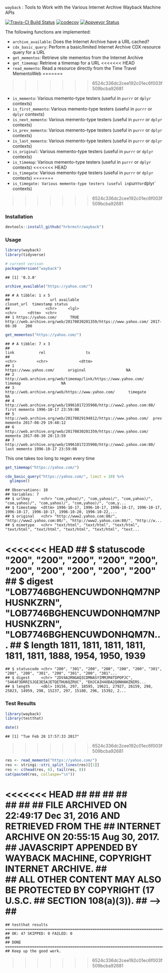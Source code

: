 
`wayback` : Tools to Work with the Various Internet Archive Wayback Machine APIs

[![Travis-CI Build Status](https://travis-ci.org/hrbrmstr/wayback.svg?branch=master)](https://travis-ci.org/hrbrmstr/wayback)
[![codecov](https://codecov.io/gh/hrbrmstr/wayback/branch/master/graph/badge.svg)](https://codecov.io/gh/hrbrmstr/wayback)
[![Appveyor Status](https://ci.appveyor.com/api/projects/status/w9rwdf8a16t0amht/branch/master?svg=true)](https://ci.appveyor.com/project/hrbrmstr/wayback/branch/master)

The following functions are implemented:

-   `archive_available`: Does the Internet Archive have a URL cached?
-   `cdx_basic_query`: Perform a basic/limited Internet Archive CDX resource query for a URL
-   `get_mementos`: Retrieve site mementos from the Internet Archive
-   `get_timemap`: Retrieve a timemap for a URL
<<<<<<< HEAD
-   `read_memento`: Read a resource directly from the Time Travel MementoWeb
=======
>>>>>>> 6524c336dc2cee192c01ec6f003f509bcba92681
-   `is_memento`: Various memento-type testers (useful in `purrr` or `dplyr` contexts)
-   `is_first_memento`: Various memento-type testers (useful in `purrr` or `dplyr` contexts)
-   `is_next_memento`: Various memento-type testers (useful in `purrr` or `dplyr` contexts)
-   `is_prev_memento`: Various memento-type testers (useful in `purrr` or `dplyr` contexts)
-   `is_last_memento`: Various memento-type testers (useful in `purrr` or `dplyr` contexts)
-   `is_original`: Various memento-type testers (useful in `purrr` or `dplyr` contexts)
-   `is_timemap`: Various memento-type testers (useful in `purrr` or `dplyr` contexts)
<<<<<<< HEAD
-   `is_timegate`: Various memento-type testers (useful in `purrr` or `dplyr` contexts)
=======
-   `is_timegate: Various memento-type testers (useful in`purrr`or`dplyr\` contexts)
>>>>>>> 6524c336dc2cee192c01ec6f003f509bcba92681

### Installation

``` r
devtools::install_github("hrbrmstr/wayback")
```

### Usage

``` r
library(wayback)
library(tidyverse)

# current verison
packageVersion("wayback")
```

    ## [1] '0.3.0'

``` r
archive_available("https://yahoo.com/")
```

    ## # A tibble: 1 x 5
    ##                  url available                                                       closet_url  timestamp status
    ##                <chr>     <lgl>                                                            <chr>     <dttm>  <chr>
    ## 1 https://yahoo.com/      TRUE http://web.archive.org/web/20170830201359/https://www.yahoo.com/ 2017-08-30    200

``` r
get_mementos("https://yahoo.com/")
```

    ## # A tibble: 7 x 3
    ##                                                                  link           rel                  ts
    ##                                                                 <chr>         <chr>              <dttm>
    ## 1                                              https://www.yahoo.com/      original                  NA
    ## 2      http://web.archive.org/web/timemap/link/https://www.yahoo.com/       timemap                  NA
    ## 3                   http://web.archive.org/web/https://www.yahoo.com/      timegate                  NA
    ## 4 http://web.archive.org/web/19961017235908/http://www2.yahoo.com:80/ first memento 1996-10-17 23:59:08
    ## 5    http://web.archive.org/web/20170829194812/https://www.yahoo.com/  prev memento 2017-08-29 19:48:12
    ## 6    http://web.archive.org/web/20170830201359/https://www.yahoo.com/       memento 2017-08-30 20:13:59
    ## 7 http://web.archive.org/web/19961017235908/http://www2.yahoo.com:80/  last memento 1996-10-17 23:59:08

This one takes too long to regen every time

``` r
get_timemap("https://yahoo.com/")
```

``` r
cdx_basic_query("https://yahoo.com/", limit = 10) %>% 
  glimpse()
```

    ## Observations: 10
    ## Variables: 7
    ## $ urlkey     <chr> "com,yahoo)/", "com,yahoo)/", "com,yahoo)/", "com,yahoo)/", "com,yahoo)/", "com,yahoo)/", "com,y...
    ## $ timestamp  <dttm> 1996-10-17, 1996-10-17, 1996-10-17, 1996-10-17, 1996-10-17, 1996-10-17, 1996-10-20, 1996-10-22,...
    ## $ original   <chr> "http://www2.yahoo.com:80/", "http://www2.yahoo.com:80/", "http://www2.yahoo.com:80/", "http://w...
    ## $ mimetype   <chr> "text/html", "text/html", "text/html", "text/html", "text/html", "text/html", "text/html", "text...
<<<<<<< HEAD
    ## $ statuscode <chr> "200", "200", "200", "200", "200", "200", "200", "200", "200", "200"
    ## $ digest     <chr> "LOB7746BGHENCUWDONHQM7NPHUSNKZRN", "LOB7746BGHENCUWDONHQM7NPHUSNKZRN", "LOB7746BGHENCUWDONHQM7N...
    ## $ length     <dbl> 1811, 1811, 1811, 1811, 1811, 1811, 1888, 1954, 1950, 1939
=======
    ## $ statuscode <chr> "200", "301", "200", "200", "200", "200", "301", "200", "200", "301", "200", "301", "200", "301"...
    ## $ digest     <chr> "2DV4A2RNGAQ3CDMNASYIMMJM4TDPOPJC", "5464F3DRRISJGE3E5AJETQETHU6QZRUC", "EHJCAIH4ODA2QONHAHZNIRS...
    ## $ length     <dbl> 19156, 297, 18595, 19621, 27927, 26159, 298, 25823, 14959, 298, 15237, 297, 15180, 296, 15392, 2...

### Test Results

``` r
library(wayback)
library(testthat)

date()
```

    ## [1] "Tue Feb 28 17:57:33 2017"
>>>>>>> 6524c336dc2cee192c01ec6f003f509bcba92681

``` r
res <- read_memento("https://yahoo.com/")
res <- stringi::stri_split_lines(res)[[1]]
res <- c(head(res, 6), tail(res, 8))
cat(paste0(res, collaspe="\n"))
```

<<<<<<< HEAD
    ## <!DOCTYPE html>
    ##  <html id="atomic" lang="en-US" class="atomic my3columns  l-out Pos-r https fp fp-v2 rc1 fp-default mini-uh-on viewer-right ltr desktop Desktop bktUDC001,FP040,SR016,332">
    ##  <head>
    ##  
    ##  <!-- Start Wayback Rewrite JS Include -->
    ##  <!-- wbgrp-svc082.us.archive.org -->
    ##       FILE ARCHIVED ON 22:49:17 Dec 31, 2016 AND RETRIEVED FROM THE
    ##       INTERNET ARCHIVE ON 20:55:15 Aug 30, 2017.
    ##       JAVASCRIPT APPENDED BY WAYBACK MACHINE, COPYRIGHT INTERNET ARCHIVE.
    ##  
    ##       ALL OTHER CONTENT MAY ALSO BE PROTECTED BY COPYRIGHT (17 U.S.C.
    ##       SECTION 108(a)(3)).
    ##  -->
    ##
=======
    ## testthat results ========================================================================================================
    ## OK: 47 SKIPPED: 0 FAILED: 0
    ## 
    ## DONE ===================================================================================================================
    ## Keep up the good work.
>>>>>>> 6524c336dc2cee192c01ec6f003f509bcba92681
